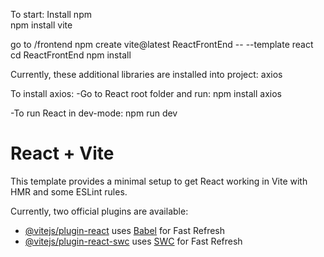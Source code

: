 
To start:
Install npm  
npm install vite  
  
go to /frontend
npm create vite@latest ReactFrontEnd -- --template react
cd ReactFrontEnd
npm install

Currently, these additional libraries are installed into project:
axios

To install axios:
-Go to React root folder and run:
  npm install axios

-To run React in dev-mode:
  npm run dev


# React + Vite

This template provides a minimal setup to get React working in Vite with HMR and some ESLint rules.

Currently, two official plugins are available:

- [@vitejs/plugin-react](https://github.com/vitejs/vite-plugin-react/blob/main/packages/plugin-react/README.md) uses [Babel](https://babeljs.io/) for Fast Refresh
- [@vitejs/plugin-react-swc](https://github.com/vitejs/vite-plugin-react-swc) uses [SWC](https://swc.rs/) for Fast Refresh

